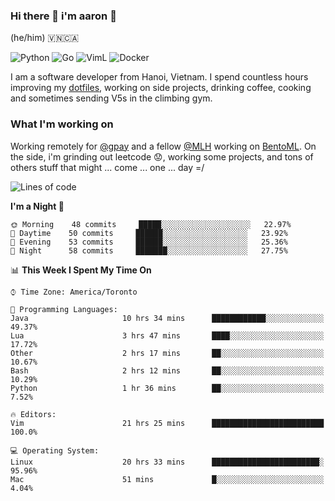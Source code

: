 ### Hi there 👋 i'm aaron :wolf:
(he/him) 🇻🇳🇨🇦

<p align="left">
    <img alt="Python" src="https://img.shields.io/badge/-Python-blue?style=flat-square&logo=python&logoColor=white" />
    <img alt="Go" src="https://img.shields.io/badge/-Golang-46a2f1?style=flat-square&logo=go&logoColor=white" />
    <img alt="VimL" src="https://img.shields.io/badge/-VimL-66d124?style=flat-square&logo=vim&logoColor=white" />
    <img alt="Docker" src="https://img.shields.io/badge/-Docker-1bd7de?style=flat-square&logo=docker&logoColor=white" />
</p>

I am a software developer from Hanoi, Vietnam. I spend countless hours improving my [dotfiles](https://github.com/aarnphm/dotfiles), working on side projects, drinking coffee, cooking and sometimes sending V5s in the climbing gym.

### What I'm working on
Working remotely for [@gpay](http://gpay.vn/en/home_en/) and a fellow [@MLH](https://github.com/MLH-Fellowship/) working on [BentoML](https://github.com/bentoml/BentoML). On the side, i'm grinding out leetcode :worried:, working some projects, and tons of others stuff that might ... come ... one ... day =/



<!--START_SECTION:waka-->
![Lines of code](https://img.shields.io/badge/From%20Hello%20World%20I%27ve%20Written-174504%20lines%20of%20code-blue)

**I'm a Night 🦉** 

```text
🌞 Morning    48 commits     █████░░░░░░░░░░░░░░░░░░░░   22.97% 
🌆 Daytime    50 commits     ██████░░░░░░░░░░░░░░░░░░░   23.92% 
🌃 Evening    53 commits     ██████░░░░░░░░░░░░░░░░░░░   25.36% 
🌙 Night      58 commits     ███████░░░░░░░░░░░░░░░░░░   27.75%

```


📊 **This Week I Spent My Time On** 

```text
⌚︎ Time Zone: America/Toronto

💬 Programming Languages: 
Java                     10 hrs 34 mins      ████████████░░░░░░░░░░░░░   49.37% 
Lua                      3 hrs 47 mins       ████░░░░░░░░░░░░░░░░░░░░░   17.72% 
Other                    2 hrs 17 mins       ██░░░░░░░░░░░░░░░░░░░░░░░   10.67% 
Bash                     2 hrs 12 mins       ██░░░░░░░░░░░░░░░░░░░░░░░   10.29% 
Python                   1 hr 36 mins        ██░░░░░░░░░░░░░░░░░░░░░░░   7.52%

🔥 Editors: 
Vim                      21 hrs 25 mins      █████████████████████████   100.0%

💻 Operating System: 
Linux                    20 hrs 33 mins      ████████████████████████░   95.96% 
Mac                      51 mins             █░░░░░░░░░░░░░░░░░░░░░░░░   4.04%

```


<!--END_SECTION:waka-->

<!--
**aarnphm/aarnphm** is a ✨ _special_ ✨ repository because its `README.md` (this file) appears on your GitHub profile.

Here are some ideas to get you started:

- 🔭 I’m currently working on ...
- 🌱 I’m currently learning ...
- 👯 I’m looking to collaborate on ...
- 🤔 I’m looking for help with ...
- 💬 Ask me about ...
- 📫 How to reach me: ...
- 😄 Pronouns: ...
- ⚡ Fun fact: ...
-->
